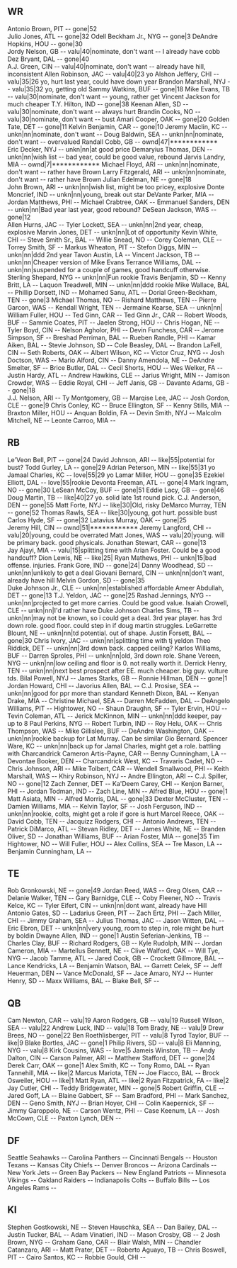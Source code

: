 WR
---------------------------------------------------------
Antonio Brown, PIT        -- gone|52                    
Julio Jones, ATL          -- gone|32
Odell Beckham Jr., NYG    -- gone|3
DeAndre Hopkins, HOU      -- gone|30                    
Jordy Nelson, GB          -- valu|40|nominate, don't want -- I already have cobb
Dez Bryant, DAL           -- gone|40                     
A.J. Green, CIN           -- valu|40|nominate, don't want -- already have hill,  inconsistent
Allen Robinson, JAC       -- valu|40|23 yo
Alshon Jeffery, CHI       -- valu|35|26 yo, hurt last year, could have down year
Brandon Marshall, NYJ     -- valu|35|32 yo, getting old
Sammy Watkins, BUF        -- gone|18
Mike Evans, TB            -- valu|30|nominate, don't want -- young, rather get Vincent Jackson for much cheaper
T.Y. Hilton, IND          -- gone|38
Keenan Allen, SD          -- valu|30|nominate, don't want -- always hurt
Brandin Cooks, NO         -- valu|30|nominate, don't want -- bust
Amari Cooper, OAK         -- gone|20
Golden Tate, DET          -- gone|11
Kelvin Benjamin, CAR      -- gone|10
Jeremy Maclin, KC         -- unkn|nn|nominate, don't want --
Doug Baldwin, SEA         -- unkn|nn|nominate, don't want -- overvalued
Randall Cobb, GB          -- ownd|47|************
Eric Decker, NYJ          -- unkn|nn|at good price
Demaryius Thomas, DEN     -- unkn|nn|wish list -- bad year, could be good value, rebound
Jarvis Landry, MIA        -- ownd|7|************
Michael Floyd, ARI        -- unkn|nn|nominate, don't want -- rather have Brown
Larry Fitzgerald, ARI     -- unkn|nn|nominate, don't want -- rather have Brown
Julian Edelman, NE        -- gone|18                     
John Brown, ARI           -- unkn|nn|wish list, might be too pricey, explosive
Donte Moncrief, IND       -- unkn|nn|young, break out star
DeVante Parker, MIA       --
Jordan Matthews, PHI      --
Michael Crabtree, OAK     --
Emmanuel Sanders, DEN     -- unkn|nn|Bad year last year, good rebound?
DeSean Jackson, WAS       -- gone|12                     
Allen Hurns, JAC          --
Tyler Lockett, SEA        -- unkn|nn|2nd year, cheap, explosive
Marvin Jones, DET         -- unkn|nn|Lot of opportunity
Kevin White, CHI          --
Steve Smith Sr., BAL      --
Willie Snead, NO          --
Corey Coleman, CLE        --
Torrey Smith, SF          --
Markus Wheaton, PIT       --
Stefon Diggs, MIN         -- unkn|nn|ddd 2nd year
Tavon Austin, LA          --
Vincent Jackson, TB       -- unkn|nn|Cheaper version of Mike Evans
Terrance Williams, DAL    -- unkn|nn|suspended for a couple of games, good handcuff otherwise.
Sterling Shepard, NYG     -- unkn|nn|Fun rookie
Travis Benjamin, SD       --
Kenny Britt, LA           --
Laquon Treadwell, MIN     -- unkn|nn|ddd rookie
Mike Wallace, BAL         --
Phillip Dorsett, IND      --
Mohamed Sanu, ATL         --
Dorial Green-Beckham, TEN -- gone|3
Michael Thomas, NO        --
Rishard Matthews, TEN     --
Pierre Garcon, WAS        --
Kendall Wright, TEN       --
Jermaine Kearse, SEA      -- unkn|nn|
William Fuller, HOU       --
Ted Ginn, CAR             --
Ted Ginn Jr., CAR         --
Robert Woods, BUF         --
Sammie Coates, PIT        --
Jaelen Strong, HOU        --
Chris Hogan, NE           --
Tyler Boyd, CIN           --
Nelson Agholor, PHI       --
Devin Funchess, CAR       --
Jerome Simpson, SF        --
Breshad Perriman, BAL     --
Rueben Randle, PHI        --
Kamar Aiken, BAL          --
Stevie Johnson, SD         --
Cole Beasley, DAL         --
Brandon LaFell, CIN       --
Seth Roberts, OAK         --
Albert Wilson, KC         --
Victor Cruz, NYG          --
Josh Doctson, WAS         --
Mario Alford, CIN         --
Danny Amendola, NE        --
DeAndre Smelter, SF       --
Brice Butler, DAL         --
Cecil Shorts, HOU         --
Wes Welker, FA            --
Justin Hardy, ATL         --
Andrew Hawkins, CLE       --
Jarius Wright, MIN        --
Jamison Crowder, WAS      --
Eddie Royal, CHI          --
Jeff Janis, GB            --
Davante Adams, GB         -- gone|18                     
J.J. Nelson, ARI          --
Ty Montgomery, GB         --
Marqise Lee, JAC          --
Josh Gordon, CLE          -- gone|9
Chris Conley, KC          --
Bruce Ellington, SF       --
Kenny Stills, MIA         --
Braxton Miller, HOU       --
Anquan Boldin, FA         --
Devin Smith, NYJ          --
Malcolm Mitchell, NE      --
Leonte Carroo, MIA        --

RB
---------------------------------------------------------
Le'Veon Bell, PIT         -- gone|24
David Johnson, ARI        -- like|55|potential for bust? 
Todd Gurley, LA           -- gone|29
Adrian Peterson, MIN      -- like|55|31 yo
Jamaal Charles, KC        -- love|55|29 yo
Lamar Miller, HOU         -- gone|35
Ezekiel Elliott, DAL      -- love|55|rookie
Devonta Freeman, ATL      -- gone|4
Mark Ingram, NO           -- gone|30
LeSean McCoy, BUF         -- gone|51
Eddie Lacy, GB            -- gone|46
Doug Martin, TB           -- like|40|27 yo. solid late 1st round pick.
C.J. Anderson, DEN        -- gone|55
Matt Forte, NYJ           -- like|30|Old, risky
DeMarco Murray, TEN       -- gone|52
Thomas Rawls, SEA         -- like|30|young, got hurt. possible bust
Carlos Hyde, SF           -- gone|32
Latavius Murray, OAK      -- gone|25                     
Jeremy Hill, CIN          -- ownd|51|************
Jeremy Langford, CHI      -- valu|20|young, could be overrated
Matt Jones, WAS           -- valu|20|young. will be primary back. good physicals.
Jonathan Stewart, CAR     -- gone|13                     
Jay Ajayi, MIA            -- valu|15|splitting time with Arian Foster. Could be a good handcuff?
Dion Lewis, NE            -- like|25|
Ryan Mathews, PHI         -- unkn|15|bad offense. injuries.
Frank Gore, IND           -- gone|24|
Danny Woodhead, SD        -- unkn|nn|unlikely to get a deal
Giovani Bernard, CIN      -- unkn|nn|don't want, already have hill
Melvin Gordon, SD         -- gone|35                     
Duke Johnson Jr., CLE     -- unkn|nn|established affordable
Ameer Abdullah, DET       -- gone|13
T.J. Yeldon, JAC          -- gone|25
Rashad Jennings, NYG      -- unkn|nn|projected to get more carries. Could be good value.
Isaiah Crowell, CLE       -- unkn|nn|I'd rather have Duke Johnson
Charles Sims, TB          -- unkn|nn|may not be known, so i could get a deal. 3rd year player. has 3rd down role. good floor. could step in if doug martin struggles.
LeGarrette Blount, NE     -- unkn|nn|td potential. out of shape.
Justin Forsett, BAL       -- gone|30
Chris Ivory, JAC          -- unkn|nn|splitting time with tj yeldon
Theo Riddick, DET         -- unkn|nn|3rd down back. capped ceiling?
Karlos Williams, BUF      --
Darren Sproles, PHI       -- unkn|nn|old, 3rd down role.
Shane Vereen, NYG         -- unkn|nn|low ceiling and floor is 0. not really worth it.
Derrick Henry, TEN        -- unkn|nn|next best prospect after EE. much cheaper. big guy. vulture tds.
Bilal Powell, NYJ         --
James Starks, GB          --
Ronnie Hillman, DEN       -- gone|1
Jordan Howard, CHI        --
Javorius Allen, BAL       --
C.J. Prosise, SEA         -- unkn|nn|good for ppr more than standard
Kenneth Dixon, BAL        --
Kenyan Drake, MIA         --
Christine Michael, SEA    --
Darren McFadden, DAL      --
DeAngelo Williams, PIT    --
Hightower, NO             --
Shaun Draughn, SF         --
Tyler Ervin, HOU          --
Tevin Coleman, ATL        --
Jerick McKinnon, MIN      -- unkn|nn|ddd keeper, pay up to 8
Paul Perkins, NYG         --
Robert Turbin, IND        --
Roy Helu, OAK             --
Chris Thompson, WAS       --
Mike Gillislee, BUF       --
DeAndre Washington, OAK   -- unkn|nn|rookie backup for Lat Murray. Can be similar Gio Bernard.
Spencer Ware, KC          -- unkn|nn|back up for Jamal Charles, might get a role. battling with Charcandrick
Cameron Artis-Payne, CAR  --
Benny Cunningham, LA      --
Devontae Booker, DEN      --
Charcandrick West, KC     --
Travaris Cadet, NO        --
Chris Johnson, ARI        --
Mike Tolbert, CAR         --
Wendell Smallwood, PHI    --
Keith Marshall, WAS       --
Khiry Robinson, NYJ       --
Andre Ellington, ARI      --
C.J. Spiller, NO          -- gone|12
Zach Zenner, DET          --
Ka'Deem Carey, CHI        --
Kenjon Barner, PHI        --
Jordan Todman, IND        --
Zach Line, MIN            --
Alfred Blue, HOU          -- gone|1                     
Matt Asiata, MIN          --
Alfred Morris, DAL        -- gone|33
Dexter McCluster, TEN     --
Damien Williams, MIA      --
Kelvin Taylor, SF         --
Josh Ferguson, IND        -- unkn|nn|rookie, colts, might get a role if gore is hurt
Marcel Reece, OAK         --
David Cobb, TEN           --
Jacquizz Rodgers, CHI     --
Antonio Andrews, TEN      --
Patrick DiMarco, ATL      --
Stevan Ridley, DET        --
James White, NE           --
Branden Oliver, SD        --
Jonathan Williams, BUF    --
Arian Foster, MIA         -- gone|35
Tim Hightower, NO         --
Will Fuller, HOU          --
Alex Collins, SEA         --
Tre Mason, LA             --
Benjamin Cunningham, LA   --

TE
---------------------------------------------------------
Rob Gronkowski, NE        -- gone|49
Jordan Reed, WAS          --
Greg Olsen, CAR           --
Delanie Walker, TEN       --
Gary Barnidge, CLE        --
Coby Fleener, NO          --
Travis Kelce, KC          --
Tyler Eifert, CIN         -- unkn|nn|dont want, already have Hill
Antonio Gates, SD         --
Ladarius Green, PIT       --
Zach Ertz, PHI            --
Zach Miller, CHI          --
Jimmy Graham, SEA         --
Julius Thomas, JAC        --
Jason Witten, DAL         --
Eric Ebron, DET           -- unkn|nn|very young, room to step in, role might be hurt by boldin
Dwayne Allen, IND         -- gone|1
Austin Seferian-Jenkins, TB --
Charles Clay, BUF         --
Richard Rodgers, GB       --
Kyle Rudolph, MIN         --
Jordan Cameron, MIA       --
Martellus Bennett, NE     --
Clive Walford, OAK        --
Will Tye, NYG             --
Jacob Tamme, ATL          --
Jared Cook, GB            --
Crockett Gillmore, BAL    --
Lance Kendricks, LA       --
Benjamin Watson, BAL      --
Garrett Celek, SF         --
Jeff Heuerman, DEN        --
Vance McDonald, SF        --
Jace Amaro, NYJ           --
Hunter Henry, SD          --
Maxx Williams, BAL        --
Blake Bell, SF            --

QB
---------------------------------------------------------
Cam Newton, CAR           -- valu|19
Aaron Rodgers, GB         -- valu|19
Russell Wilson, SEA       -- valu|22
Andrew Luck, IND          -- valu|18
Tom Brady, NE             -- valu|9
Drew Brees, NO            -- gone|22
Ben Roethlisberger, PIT   -- valu|8
Tyrod Taylor, BUF         -- like|9
Blake Bortles, JAC        -- gone|1
Philip Rivers, SD         -- valu|8
Eli Manning, NYG          -- valu|8
Kirk Cousins, WAS         -- love|5
Jameis Winston, TB        --
Andy Dalton, CIN          --
Carson Palmer, ARI        --
Matthew Stafford, DET     -- gone|24
Derek Carr, OAK           -- gone|1
Alex Smith, KC            --
Tony Romo, DAL            --
Ryan Tannehill, MIA       -- like|2
Marcus Mariota, TEN       --
Joe Flacco, BAL           --
Brock Osweiler, HOU       -- like|1
Matt Ryan, ATL            -- like|2
Ryan Fitzpatrick, FA      -- like|2
Jay Cutler, CHI           --
Teddy Bridgewater, MIN    -- gone|5
Robert Griffin, CLE       --
Jared Goff, LA            --
Blaine Gabbert, SF        --
Sam Bradford, PHI         --
Mark Sanchez, DEN         --
Geno Smith, NYJ           --
Brian Hoyer, CHI          --
Colin Kaepernick, SF      --
Jimmy Garoppolo, NE       --
Carson Wentz, PHI         --
Case Keenum, LA           --
Josh McCown, CLE          --
Paxton Lynch, DEN         --

DF
---------------------------------------------------------
Seattle Seahawks          --
Carolina Panthers         --
Cincinnati Bengals        --
Houston Texans            --
Kansas City Chiefs        --
Denver Broncos            --
Arizona Cardinals         --
New York Jets             --
Green Bay Packers         --
New England Patriots      --
Minnesota Vikings         --
Oakland Raiders           --
Indianapolis Colts        --
Buffalo Bills             --
Los Angeles Rams          --

KI
---------------------------------------------------------
Stephen Gostkowski, NE    --
Steven Hauschka, SEA      --
Dan Bailey, DAL           --
Justin Tucker, BAL        --
Adam Vinatieri, IND       --
Mason Crosby, GB          -- 2
Josh Brown, NYG           --
Graham Gano, CAR          --
Blair Walsh, MIN          --
Chandler Catanzaro, ARI   --
Matt Prater, DET          --
Roberto Aguayo, TB        --
Chris Boswell, PIT        --
Cairo Santos, KC          --
Robbie Gould, CHI         --

